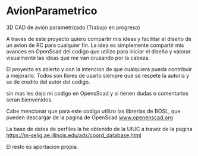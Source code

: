 # AvionParametrico
3D CAD de avión parametrizado (Trabajo en progreso)

A traves de este proyecto quiero compartir mis ideas y facilitar el diseño de un avion de RC para cualquier fin. La idea es simplemente compartir mis avances en OpenScad del codigo que utilizo para iniciar el diseño y valorar visualmente las ideas que me van cruzando por la cabeza.

El proyecto es abierto y con la intencion de que cualquiera pueda contribuir a mejorarlo. Todos son libres de usarlo siempre que se respete la autoria y se de credito del autor del codigo.

sin mas les dejo mi codigo en OpensScad y si tienen dudas o comentarios seran bienvenidos.

Cabe mencionar que para este codigo utilizo las librerias de BOSL, que pueden descargar de la pagina de OpenScad www.openenscad.org

La base de datos de perfiles la he obtenido de la UIUC a travez de la pagina https://m-selig.ae.illinois.edu/ads/coord_database.html

El resto es aportacion propia.


